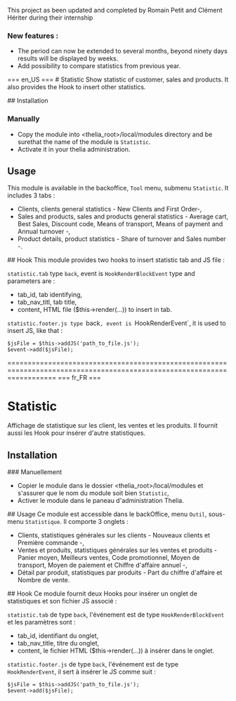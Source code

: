 This project as been updated and completed by Romain Petit and Clément Hériter during their internship

### New features : 
* The period can now be extended to several months, beyond ninety days results will be displayed by weeks.
* Add possibility to compare statistics from previous year.

=== en_US ===
# Statistic 
Show statistic of customer, sales and products. It also provides the Hook to insert other statistics.

## Installation

### Manually
* Copy the module into <thelia_root>/local/modules directory and be surethat the name of the module is `Statistic`.
* Activate it in your thelia administration.

## Usage
This module is available in the backoffice, `Tool` menu, submenu `Statistic`.
It includes 3 tabs :
* Clients,  clients general statistics - New Clients and First Order-,
* Sales and products, sales and products general statistics - Average cart, Best Sales, Discount code, Means of transport,
 Means of payment and Annual turnover -,
* Product details, product statistics -  Share of turnover and Sales number -.

## Hook 
This module provides two hooks to insert statistic tab and JS file :

`statistic.tab` type `back`, event is `HookRenderBlockEvent` type and parameters are :
* tab_id, tab identifying,
* tab_nav_titl, tab title,
* content, HTML file ($this->render(...)) to insert in tab.

`statistic.footer.js type `back`, event is `HookRenderEvent`, it is used to insert JS, like that :

    $jsFile = $this->addJS('path_to_file.js');
    $event->add($jsFile);

========================================================================================================================
=== fr_FR ===
# Statistic
Affichage de statistique sur les client, les ventes et les produits. Il fournit aussi les Hook pour insérer d'autre 
statistiques.

## Installation

### Manuellement 
* Copier le module dans le dossier <thelia_root>/local/modules et s'assurer que le nom du module soit bien `Statistic`,
* Activer le module dans le paneau d'administration Thelia.

## Usage
Ce module est accessible dans le backOffice, menu `Outil`, sous-menu `Statistique`.
Il comporte 3 onglets :
* Clients, statistiques générales sur les clients - Nouveaux clients et Première commande -,
* Ventes et produits, statistiques générales sur les ventes et produits - Panier moyen, Meilleurs ventes, Code promotionnel,
 Moyen de transport, Moyen de paiement et Chiffre d'affaire annuel -,
* Détail par produit, statistiques par produits - Part du chiffre d'affaire et Nombre de vente.

## Hook
Ce module fournit deux Hooks pour insérer un onglet de statistiques et son fichier JS associé :

`statistic.tab` de type `back`, l'événement est de type `HookRenderBlockEvent` et les paramètres sont :
* tab_id, identifiant du onglet,
* tab_nav_title, titre du onglet,
* content, le fichier HTML ($this->render(...)) à insérer dans le onglet.

`statistic.footer.js` de type `back`, l'événement est de type `HookRenderEvent`, il sert à insérer le JS comme suit :
    
    $jsFile = $this->addJS('path_to_file.js');
    $event->add($jsFile);

